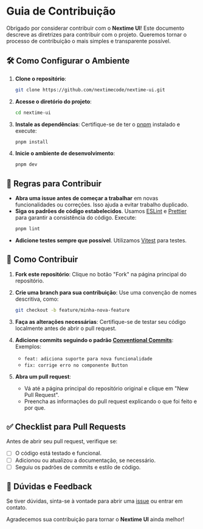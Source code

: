 # Guia de Contribuição

Obrigado por considerar contribuir com o **Nextime UI**! Este documento descreve as diretrizes para contribuir com o projeto. Queremos tornar o processo de contribuição o mais simples e transparente possível.

## 🛠️ Como Configurar o Ambiente

1. **Clone o repositório**:
   ```bash
   git clone https://github.com/nextimecode/nextime-ui.git
   ```
2. **Acesse o diretório do projeto**:
   ```bash
   cd nextime-ui
   ```
3. **Instale as dependências**:
   Certifique-se de ter o [pnpm](https://pnpm.io/) instalado e execute:
   ```bash
   pnpm install
   ```
4. **Inicie o ambiente de desenvolvimento**:
   ```bash
   pnpm dev
   ```

## 📝 Regras para Contribuir

- **Abra uma issue antes de começar a trabalhar** em novas funcionalidades ou correções. Isso ajuda a evitar trabalho duplicado.
- **Siga os padrões de código estabelecidos**. Usamos [ESLint](https://eslint.org/) e [Prettier](https://prettier.io/) para garantir a consistência do código. Execute:
  ```bash
  pnpm lint
  ```
- **Adicione testes sempre que possível**. Utilizamos [Vitest](https://vitest.dev/) para testes.

## 🚀 Como Contribuir

1. **Fork este repositório**:
   Clique no botão "Fork" na página principal do repositório.

2. **Crie uma branch para sua contribuição**:
   Use uma convenção de nomes descritiva, como:
   ```bash
   git checkout -b feature/minha-nova-feature
   ```

3. **Faça as alterações necessárias**:
   Certifique-se de testar seu código localmente antes de abrir o pull request.

4. **Adicione commits seguindo o padrão [Conventional Commits](https://www.conventionalcommits.org/)**:
   Exemplos:
   - `feat: adiciona suporte para nova funcionalidade`
   - `fix: corrige erro no componente Button`

5. **Abra um pull request**:
   - Vá até a página principal do repositório original e clique em "New Pull Request".
   - Preencha as informações do pull request explicando o que foi feito e por que.

## ✅ Checklist para Pull Requests

Antes de abrir seu pull request, verifique se:
- [ ] O código está testado e funcional.
- [ ] Adicionou ou atualizou a documentação, se necessário.
- [ ] Seguiu os padrões de commits e estilo de código.

## 📢 Dúvidas e Feedback

Se tiver dúvidas, sinta-se à vontade para abrir uma [issue](https://github.com/nextimecode/nextime-ui/issues) ou entrar em contato.

Agradecemos sua contribuição para tornar o **Nextime UI** ainda melhor!

